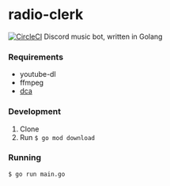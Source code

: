 # radio-clerk
[![CircleCI](https://circleci.com/gh/bottleneckco/radio-clerk/tree/master.svg?style=svg)](https://circleci.com/gh/bottleneckco/radio-clerk/tree/master)
Discord music bot, written in Golang

### Requirements
- youtube-dl
- ffmpeg
- [dca](https://github.com/bwmarrin/dca/tree/master/cmd/dca)

### Development
1. Clone
2. Run `$ go mod download`

### Running
`$ go run main.go`

